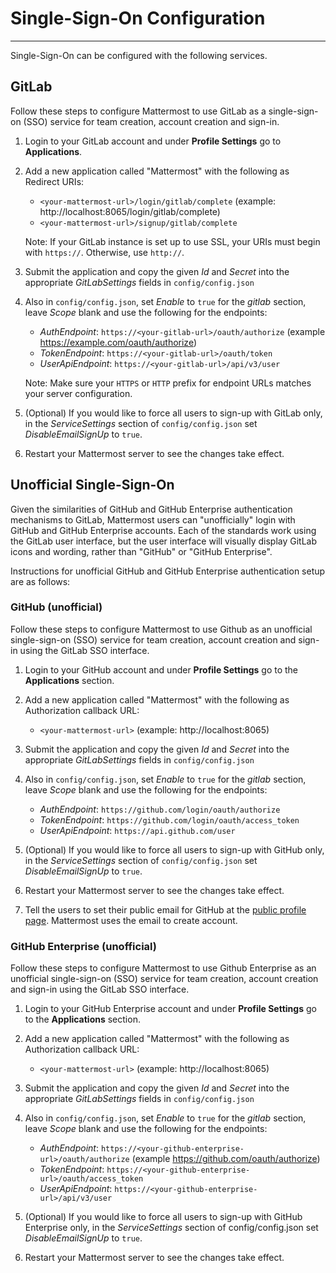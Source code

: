 # Single-Sign-On Configuration
___
Single-Sign-On can be configured with the following services.

## GitLab 

Follow these steps to configure Mattermost to use GitLab as a single-sign-on (SSO) service for team creation, account creation and sign-in.

1. Login to your GitLab account and under **Profile Settings** go to **Applications**.
2. Add a new application called "Mattermost" with the following as Redirect URIs:
    * `<your-mattermost-url>/login/gitlab/complete` (example: http://localhost:8065/login/gitlab/complete)
    * `<your-mattermost-url>/signup/gitlab/complete`
  
    Note: If your GitLab instance is set up to use SSL, your URIs must begin with `https://`. Otherwise, use `http://`.

3. Submit the application and copy the given _Id_ and _Secret_ into the appropriate _GitLabSettings_ fields in `config/config.json`

4. Also in `config/config.json`, set _Enable_ to `true` for the _gitlab_ section, leave _Scope_ blank and use the following for the endpoints:
    * _AuthEndpoint_: `https://<your-gitlab-url>/oauth/authorize` (example https://example.com/oauth/authorize)  
    * _TokenEndpoint_: `https://<your-gitlab-url>/oauth/token`  
    * _UserApiEndpoint_: `https://<your-gitlab-url>/api/v3/user`  
  
    Note: Make sure your `HTTPS` or `HTTP` prefix for endpoint URLs matches your server configuration. 

5. (Optional) If you would like to force all users to sign-up with GitLab only, in the _ServiceSettings_ section of `config/config.json` set _DisableEmailSignUp_ to `true`.

6. Restart your Mattermost server to see the changes take effect.

## Unofficial Single-Sign-On

Given the similarities of GitHub and GitHub Enterprise authentication mechanisms to GitLab, Mattermost users can "unofficially" login with GitHub and GitHub Enterprise accounts. Each of the standards work using the GitLab user interface, but the user interface will visually display GitLab icons and wording, rather than "GitHub" or "GitHub Enterprise".  

Instructions for unofficial GitHub and GitHub Enterprise authentication setup are as follows: 

### GitHub (unofficial)

Follow these steps to configure Mattermost to use Github as an unofficial single-sign-on (SSO) service for team creation, account creation and sign-in using the GitLab SSO interface.

1. Login to your GitHub account and under **Profile Settings** go to the **Applications** section.
2. Add a new application called "Mattermost" with the following as Authorization callback URL:
    * `<your-mattermost-url>` (example: http://localhost:8065)

3. Submit the application and copy the given _Id_ and _Secret_ into the appropriate _GitLabSettings_ fields in `config/config.json`

4. Also in `config/config.json`, set _Enable_ to `true` for the _gitlab_ section, leave _Scope_ blank and use the following for the endpoints:
    * _AuthEndpoint_: `https://github.com/login/oauth/authorize`
    * _TokenEndpoint_: `https://github.com/login/oauth/access_token`
    * _UserApiEndpoint_: `https://api.github.com/user`

6. (Optional) If you would like to force all users to sign-up with GitHub only, in the _ServiceSettings_ section of `config/config.json` set _DisableEmailSignUp_ to `true`.

6. Restart your Mattermost server to see the changes take effect.

7. Tell the users to set their public email for GitHub at the [public profile page](https://github.com/settings/profile). Mattermost uses the email to create account.

### GitHub Enterprise (unofficial)

Follow these steps to configure Mattermost to use Github Enterprise as an unofficial single-sign-on (SSO) service for team creation, account creation and sign-in using the GitLab SSO interface.

1. Login to your GitHub Enterprise account and under **Profile Settings** go to the **Applications** section.
2. Add a new application called "Mattermost" with the following as Authorization callback URL:
    * `<your-mattermost-url>` (example: http://localhost:8065)

3. Submit the application and copy the given _Id_ and _Secret_ into the appropriate _GitLabSettings_ fields in `config/config.json`

4. Also in `config/config.json`, set _Enable_ to `true` for the _gitlab_ section, leave _Scope_ blank and use the following for the endpoints:
    * _AuthEndpoint_: `https://<your-github-enterprise-url>/oauth/authorize` (example https://github.com/oauth/authorize)
    * _TokenEndpoint_: `https://<your-github-enterprise-url>/oauth/access_token`
    * _UserApiEndpoint_: `https://<your-github-enterprise-url>/api/v3/user`

5. (Optional) If you would like to force all users to sign-up with GitHub Enterprise only, in the _ServiceSettings_ section of config/config.json set _DisableEmailSignUp_ to `true`.

6. Restart your Mattermost server to see the changes take effect.
